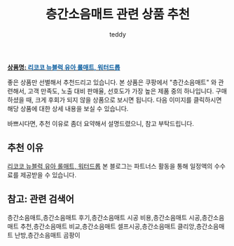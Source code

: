 ﻿---
layout: post
title:  "층간소음매트 관련 상품 추천"
author: teddy
categories: [ 가구/인테리어 ]
tags: [층간소음매트,층간소음매트 후기,층간소음매트 시공 비용,층간소음매트 시공,층간소음매트 추천,층간소음매트 비교,층간소음매트 셀프시공,층간소음매트 클리앙,층간소음매트 난방,층간소음매트 곰팡이]
image: https://static.coupangcdn.com/image/rs_quotation_api/yaa27trw/62b91b2728b849caa6e83a6a5d0f0916.jpg 
description: "쿠팡에서 층간소음매트 관련 상품으로 가장 고객 선호도가 높은 제품 중 하나입니다."
---

<a href="https://link.coupang.com/re/AFFSDP?lptag=AF3256674&pageKey=6542929681&itemId=14575026020&vendorItemId=81817158965&traceid=V0-153-1c6e6f2cb06192a1&requestid=20221226201950808424407"><b>상품명: <font color='#01579B'>리코코 뉴블럭 유아 롤매트, 워터드롭</font></b></a>

좋은 상품만 선별해서 추천드리고 있습니다.
본 상품은 쿠팡에서 "층간소음매트" 와 관련해서, 고객 만족도, 노출 대비 판매율, 선호도가 가장 높은 제품 중의 하나입니다.
구매하셨을 때, 크게 후회가 되지 않을 상품으로 보시면 됩니다. 
다음 이미지를 클릭하시면 해당 상품에 대한 상세 내용을 보실 수 있습니다.

바쁘시다면, 추천 이유로 좀더 요약해서 설명드렸으니, 참고 부탁드립니다.

## 추천 이유 

<a href="https://link.coupang.com/re/AFFSDP?lptag=AF3256674&pageKey=6542929681&itemId=14575026020&vendorItemId=81817158965&traceid=V0-153-1c6e6f2cb06192a1&requestid=20221226201950808424407">리코코 뉴블럭 유아 롤매트, 워터드롭</a>
본 블로그는 파트너스 활동을 통해 일정액의 수수료를 제공받을 수 있습니다.

## 참고: 관련 검색어    
층간소음매트,층간소음매트 후기,층간소음매트 시공 비용,층간소음매트 시공,층간소음매트 추천,층간소음매트 비교,층간소음매트 셀프시공,층간소음매트 클리앙,층간소음매트 난방,층간소음매트 곰팡이